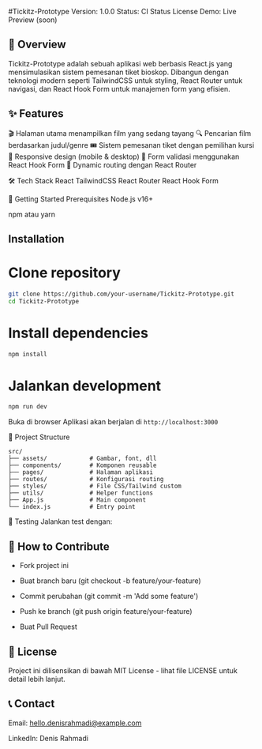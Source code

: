 #Tickitz-Prototype
Version: 1.0.0
Status: CI Status License
Demo: Live Preview (soon)

## 📌 Overview
Tickitz-Prototype adalah sebuah aplikasi web berbasis React.js yang mensimulasikan sistem pemesanan tiket bioskop. Dibangun dengan teknologi modern seperti TailwindCSS untuk styling, React Router untuk navigasi, dan React Hook Form untuk manajemen form yang efisien.

## ✨ Features
🎬 Halaman utama menampilkan film yang sedang tayang
🔍 Pencarian film berdasarkan judul/genre
🎟️ Sistem pemesanan tiket dengan pemilihan kursi
📱 Responsive design (mobile & desktop)
📝 Form validasi menggunakan React Hook Form
🔄 Dynamic routing dengan React Router

🛠️ Tech Stack
React
TailwindCSS
React Router
React Hook Form

🚀 Getting Started
Prerequisites
Node.js v16+

npm atau yarn

## Installation
# Clone repository

```bash
git clone https://github.com/your-username/Tickitz-Prototype.git
cd Tickitz-Prototype
```
# Install dependencies

```bash
npm install
```

# Jalankan development 

```bash
npm run dev
```

Buka di browser
Aplikasi akan berjalan di `http://localhost:3000`

📂 Project Structure
```
src/
├── assets/            # Gambar, font, dll
├── components/        # Komponen reusable
├── pages/             # Halaman aplikasi
├── routes/            # Konfigurasi routing
├── styles/            # File CSS/Tailwind custom
├── utils/             # Helper functions
├── App.js             # Main component
└── index.js           # Entry point
```

🧪 Testing
Jalankan test dengan:

<!-- 
```bash
npm test
# atau
yarn test
-->

## 🤝 How to Contribute
- Fork project ini

- Buat branch baru (git checkout -b feature/your-feature)

- Commit perubahan (git commit -m 'Add some feature')

- Push ke branch (git push origin feature/your-feature)

- Buat Pull Request

## 📜 License
Project ini dilisensikan di bawah MIT License - lihat file LICENSE untuk detail lebih lanjut.

## 📞 Contact
Email: hello.denisrahmadi@example.com

LinkedIn: Denis Rahmadi

